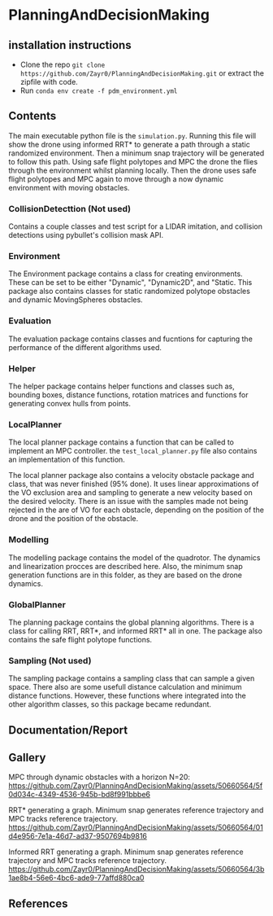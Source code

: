 # PlanningAndDecisionMaking

## installation instructions
* Clone the repo `git clone https://github.com/Zayr0/PlanningAndDecisionMaking.git` or extract the zipfile with code.
* Run `conda env create -f pdm_environment.yml`


## Contents
The main executable python file is the `simulation.py`. 
Running this file will show the drone using informed RRT* to generate a path through a static randomized environment.
Then a minimum snap trajectory will be generated to follow this path. 
Using safe flight polytopes and MPC the drone the flies through the environment whilst planning locally.
Then the drone uses safe flight polytopes and MPC again to move through a now dynamic environment with moving obstacles.

### CollisionDetecttion (Not used)
Contains a couple classes and test script for a LIDAR imitation, and collision detections using pybullet's collision mask API.

### Environment
The Environment package contains a class for creating environments. 
These can be set to be either "Dynamic", "Dynamic2D", and "Static. 
This package also contains classes for static randomized polytope obstacles and dynamic MovingSpheres obstacles.

### Evaluation
The evaluation package contains classes and fucntions for capturing the performance of the different algorithms used.

### Helper
The helper package contains helper functions and classes such as, bounding boxes, distance functions, rotation matrices and functions for generating convex hulls from points.

### LocalPlanner
The local planner package contains a function that can be called to implement an MPC controller.
the `test_local_planner.py` file also contains an implementation of this function.

The local planner package also contains a velocity obstacle package and class, that was never finished (95% done).
It uses linear approximations of the VO exclusion area and sampling to generate a new velocity based on the desired velocity.
There is an issue with the samples made not being rejected in the are of VO for each obstacle, depending on the position of the drone and the position of the obstacle.

### Modelling
The modelling package contains the model of the quadrotor. The dynamics and linearization procces are described here.
Also, the minimum snap generation functions are in this folder, as they are based on the drone dynamics.

### GlobalPlanner
The planning package contains the global planning algorithms.
There is a class for calling RRT, RRT*, and informed RRT* all in one. 
The package also contains the safe flight polytope functions.

### Sampling (Not used)
The sampling package contains a sampling class that can sample a given space. 
There also are some usefull distance calculation and minimum distance functions.
However, these functions where integrated into the other algorithm classes, so this package became redundant.


## Documentation/Report

## Gallery
MPC through dynamic obstacles with a horizon N=20:
https://github.com/Zayr0/PlanningAndDecisionMaking/assets/50660564/5f0d034c-4349-4536-945b-bd8f991bbbe6

RRT* generating a graph. Minimum snap generates reference trajectory and MPC tracks reference trajectory.
https://github.com/Zayr0/PlanningAndDecisionMaking/assets/50660564/01d4e956-7e1a-46d7-ad37-9507694b9816

Informed RRT generating a graph. Minimum snap generates reference trajectory and MPC tracks reference trajectory.
https://github.com/Zayr0/PlanningAndDecisionMaking/assets/50660564/3b1ae8b4-56e6-4bc6-ade9-77affd880ca0





## References
